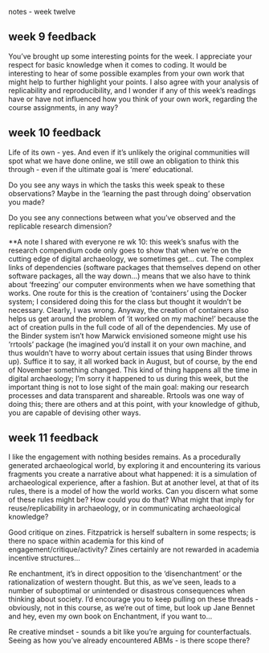 notes - week twelve

## week 9 feedback

You’ve brought up some interesting points for the week. I appreciate your respect for basic knowledge when it comes to coding. It would be interesting to hear of some possible examples from your own work that might help to further highlight your points. I also agree with your analysis of replicability and reproducibility, and I wonder if any of this week’s readings have or have not influenced how you think of your own work, regarding the course assignments, in any way?

## week 10 feedback

Life of its own - yes. And even if it’s unlikely the original communities will spot what we have done online, we still owe an obligation to think this through - even if the ultimate goal is ‘mere’ educational.

Do you see any ways in which the tasks this week speak to these observations? Maybe in the ‘learning the past through doing’ observation you made?

Do you see any connections between what you’ve observed and the replicable research dimension?

**A note I shared with everyone re wk 10: this week’s snafus with the research compendium code only goes to show that when we’re on the cutting edge of digital archaeology, we sometimes get… cut. The complex links of dependencies (software packages that themselves depend on other software packages, all the way down…) means that we also have to think about ‘freezing’ our computer environments when we have something that works. One route for this is the creation of ‘containers’ using the Docker system; I considered doing this for the class but thought it wouldn’t be necessary. Clearly, I was wrong. Anyway, the creation of containers also helps us get around the problem of ‘it worked on my machine!’ because the act of creation pulls in the full code of all of the dependencies. My use of the Binder system isn’t how Marwick envisioned someone might use his ‘rrtools’ package (he imagined you’d install it on your own machine, and thus wouldn’t have to worry about certain issues that using Binder throws up). Suffice it to say, it all worked back in August, but of course, by the end of November something changed. This kind of thing happens all the time in digital archaeology; I’m sorry it happened to us during this week, but the important thing is not to lose sight of the main goal: making our research processes and data transparent and shareable. Rrtools was one way of doing this; there are others and at this point, with your knowledge of github, you are capable of devising other ways.

## week 11 feedback

I like the engagement with nothing besides remains. As a procedurally generated archaeological world, by exploring it and encountering its various fragments you create a narrative about what happened: it is a simulation of archaeological experience, after a fashion. But at another level, at that of its rules, there is a model of how the world works. Can you discern what some of these rules might be? How could you do that? What might that imply for reuse/replicability in archaeology, or in communicating archaeological knowledge?

Good critique on zines. Fitzpatrick is herself subaltern in some respects; is there no space within academia for this kind of engagement/critique/activity? Zines certainly are not rewarded in academia incentive structures…

Re enchantment, it’s in direct opposition to the ‘disenchantment’ or the rationalization of western thought. But this, as we’ve seen, leads to a number of suboptimal or unintended or disastrous consequences when thinking about society. I’d encourage you to keep pulling on these threads - obviously, not in this course, as we’re out of time, but look up Jane Bennet and hey, even my own book on Enchantment, if you want to…

Re creative mindset - sounds a bit like you’re arguing for counterfactuals. Seeing as how you’ve already encountered ABMs - is there scope there?
